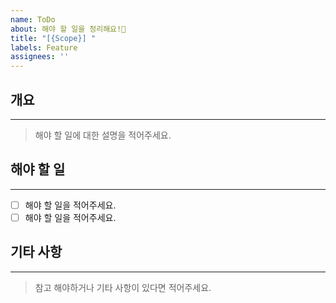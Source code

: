 ```yaml
---
name: ToDo
about: 해야 할 일을 정리해요!📝
title: "[{Scope}] "
labels: Feature
assignees: ''
---
```


## 개요
---
> 해야 할 일에 대한 설명을 적어주세요.

## 해야 할 일
---
- [ ] 해야 할 일을 적어주세요.
- [ ] 해야 할 일을 적어주세요.

## 기타 사항
---
> 참고 해야하거나 기타 사항이 있다면 적어주세요.
